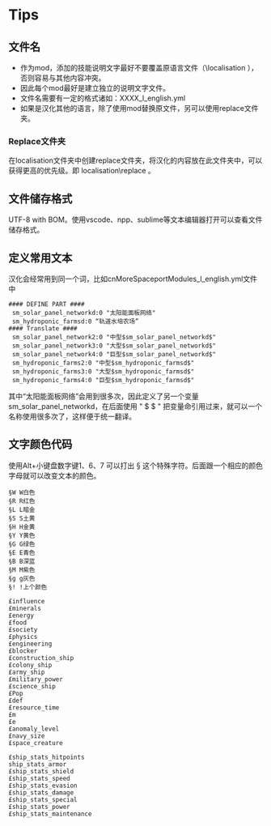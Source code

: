 # Tips

## 文件名
* 作为mod，添加的技能说明文字最好不要覆盖原语言文件（\localisation ），否则容易与其他内容冲突。
* 因此每个mod最好是建立独立的说明文字文件。
* 文件名需要有一定的格式诸如：XXXX_l_english.yml
* 如果是汉化其他的语言，除了使用mod替换原文件，另可以使用replace文件夹。
### Replace文件夹
在localisation文件夹中创建replace文件夹，将汉化的内容放在此文件夹中，可以获得更高的优先级。即 localisation\replace 。

## 文件储存格式
UTF-8 with BOM。使用vscode、npp、sublime等文本编辑器打开可以查看文件储存格式。

## 定义常用文本
 汉化会经常用到同一个词，比如cnMoreSpaceportModules_l_english.yml文件中
```
#### DEFINE PART ####
 sm_solar_panel_networkd:0 "太阳能面板网络"
 sm_hydroponic_farmsd:0 “轨道水培农场”
#### Translate ####
 sm_solar_panel_network2:0 "中型$sm_solar_panel_networkd$"
 sm_solar_panel_network3:0 "大型$sm_solar_panel_networkd$"
 sm_solar_panel_network4:0 "巨型$sm_solar_panel_networkd$"
 sm_hydroponic_farms2:0 "中型$sm_hydroponic_farmsd$"
 sm_hydroponic_farms3:0 "大型$sm_hydroponic_farmsd$"
 sm_hydroponic_farms4:0 "巨型$sm_hydroponic_farmsd$"
```
 其中“太阳能面板网络”会用到很多次，因此定义了另一个变量sm_solar_panel_networkd，在后面使用 " $  $ " 把变量命引用过来，就可以一个名称使用很多次了，这样便于统一翻译。

## 文字颜色代码
使用Alt+小键盘数字键1、6、7 可以打出 § 这个特殊字符。后面跟一个相应的颜色字母就可以改变文本的颜色。
```
§W W白色
§R R红色
§L L暗金
§S S土黄
§H H金黄
§Y Y黄色
§G G绿色
§E E青色
§B B深蓝
§M M紫色
§g g灰色
§! !上个颜色
```

```
£influence
£minerals
£energy
£food
£society
£physics
£engineering
£blocker
£construction_ship
£colony_ship
£army_ship
£military_power
£science_ship
£Pop
£def
£resource_time
£m
£e
£anomaly_level
£navy_size
£space_creature

£ship_stats_hitpoints
ship_stats_armor
£ship_stats_shield
£ship_stats_speed
£ship_stats_evasion
£ship_stats_damage
£ship_stats_special
£ship_stats_power
£ship_stats_maintenance


```